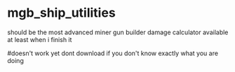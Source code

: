 # mgb_ship_utilities
should be the most advanced miner gun builder damage calculator available
at least when i finish it

#doesn't work yet
dont download if you don't know exactly what you are doing
